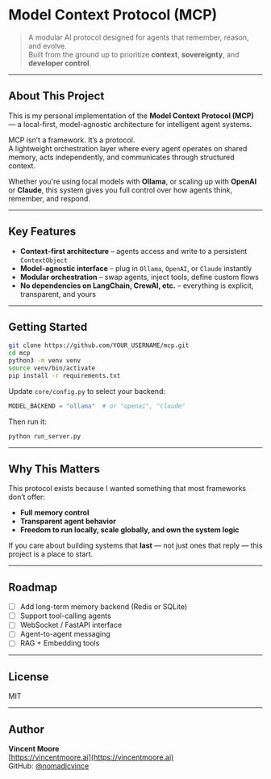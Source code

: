 # Model Context Protocol (MCP)

> A modular AI protocol designed for agents that remember, reason, and evolve.  
> Built from the ground up to prioritize **context**, **sovereignty**, and **developer control**.

---

## About This Project

This is my personal implementation of the **Model Context Protocol (MCP)** — a local-first, model-agnostic architecture for intelligent agent systems.

MCP isn’t a framework. It’s a protocol.  
A lightweight orchestration layer where every agent operates on shared memory, acts independently, and communicates through structured context.

Whether you're using local models with **Ollama**, or scaling up with **OpenAI** or **Claude**, this system gives you full control over how agents think, remember, and respond.

---

## Key Features

- **Context-first architecture** – agents access and write to a persistent `ContextObject`
- **Model-agnostic interface** – plug in `Ollama`, `OpenAI`, or `Claude` instantly
- **Modular orchestration** – swap agents, inject tools, define custom flows
- **No dependencies on LangChain, CrewAI, etc.** – everything is explicit, transparent, and yours

---

## Getting Started

```bash
git clone https://github.com/YOUR_USERNAME/mcp.git
cd mcp
python3 -m venv venv
source venv/bin/activate
pip install -r requirements.txt
```

Update `core/config.py` to select your backend:

```python
MODEL_BACKEND = "ollama"  # or "openai", "claude"
```

Then run it:

```bash
python run_server.py
```

---

## Why This Matters

This protocol exists because I wanted something that most frameworks don’t offer:

- **Full memory control**  
- **Transparent agent behavior**  
- **Freedom to run locally, scale globally, and own the system logic**

If you care about building systems that **last** — not just ones that reply — this project is a place to start.

---

## Roadmap

- [ ] Add long-term memory backend (Redis or SQLite)
- [ ] Support tool-calling agents
- [ ] WebSocket / FastAPI interface
- [ ] Agent-to-agent messaging
- [ ] RAG + Embedding tools

---

## License

MIT

---

## Author

**Vincent Moore**  
[https://vincentmoore.ai](https://vincentmoore.ai)  
GitHub: [@nomadicvince](https://github.com/nomadicvince)